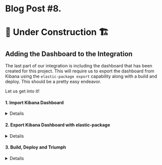 # Blog Post #8.
# 🚧 Under Construction 🏗️
## Adding the Dashboard to the Integration

The last part of our integration is including the dashboard that has been created for this project. This will require us to export the
dashboard from Kibana using the `elastic-package export` capability along with a build and deploy. This should be a pretty easy endeavor.

Let us get into it!

#### 1. Import Kibana Dashboard
<details>

We will start by importing the dashboard called `Feed Analysis - Integration.ndjson` found [here]() into Kibana.

I have detailed this process in Blog Post #1 in the [Import Kibana Dashboard Section](https://github.com/nicpenning/Elasti-daddy/blob/main/Blog%20Posts/Blog%20Post%20%231.%20Data%20Ingest.md#12-import-kibana-dashboard). The same steps still apply here.

Once the dashboard is imported, move on to the next step to export it.

</details>

#### 2. Export Kibana Dashboard with elastic-package
<details>

Now is the time to export the dashboard by running the `elastic-package export dashboards` command.

⚠️ Note: You may get an error if this is the first time running this command. It will look like something like this:

```bash
napsta@el33t-b00k-1:~/GitHub/Elasti-daddy/Integration/elasti_daddy$ elastic-package export dashboards
Export Kibana dashboards
Error: can't create Kibana client: undefined environment variable: ELASTIC_PACKAGE_KIBANA_HOST. If you have started the Elastic stack using the elastic-package tool, please load stack environment variables using 'eval "$(elastic-package stack shellinit)"' or set their values manually
```

To correct this, we simply run the command `'eval "$(elastic-package stack shellinit)"` which is stated in the error output like so:

```bash
napsta@el33t-b00k-1:~/GitHub/Elasti-daddy/Integration/elasti_daddy$ eval "$(elastic-package stack shellinit)"
Detected shell: bash
```

Now, let us try our export again:

```bash
napsta@el33t-b00k-1:~/GitHub/Elasti-daddy/Integration/elasti_daddy$ elastic-package export dashboards
Export Kibana dashboards
? Which dashboards would you like to export?  [Use arrows to move, space to select, <right> to all, <left> to none, type to filter]
> [ ]  [Elastic Agent] Agent Info (ID: elastic_agent-0600ffa0-6b5e-11ed-98de-67bdecd21824)
  [ ]  [Elastic Agent] Agent metrics (ID: elastic_agent-f47f18cc-9c7d-4278-b2ea-a6dee816d395)
  [ ]  [Elastic Agent] CloudWatch Input Metrics (ID: elastic_agent-a7b5e7a0-cd44-11ed-869d-e7dc1b551cd2)
  [ ]  [Elastic Agent] Input Metrics (ID: elastic_agent-a8192f90-cd3f-11ed-869d-e7dc1b551cd2)
  [ ]  [Elastic Agent] Integrations (ID: elastic_agent-1a4e7280-6b5e-11ed-98de-67bdecd21824)
  [ ]  [Elastic Agent] Overview (ID: elastic_agent-a148dc70-6b3c-11ed-98de-67bdecd21824)
  [ ]  [Elastic Agent] S3 Input Metrics (ID: elastic_agent-77cdb1c0-cd45-11ed-869d-e7dc1b551cd2)
  [ ]  [Elastic Agent] TCP Input Metrics (ID: elastic_agent-7d110ba0-cd45-11ed-869d-e7dc1b551cd2)
  [ ]  [Elastic Agent] UDP Input Metrics (ID: elastic_agent-87ad4330-cd45-11ed-869d-e7dc1b551cd2)
  [ ]  [Elastic Agent] Winlog Input Metrics (ID: elastic_agent-1badd650-d136-11ed-b85f-4be0157fc90c)
  [ ]  [Logs System] New users and groups (ID: system-0d3f2380-fa78-11e6-ae9b-81e5311e8cab)
  [ ]  [Logs System] SSH login attempts (ID: system-5517a150-f9ce-11e6-8115-a7c18106d86a)
  [ ]  [Logs System] Sudo commands (ID: system-277876d0-fa2c-11e6-bbd3-29c986c96e5a)
  [ ]  [Logs System] Syslog dashboard (ID: system-Logs-syslog-dashboard)
  [ ]  [Metrics System] Host overview (ID: system-79ffd6e0-faa0-11e6-947f-177f697178b8)
  [ ]  [Metrics System] Overview (ID: system-Metrics-system-overview)
  [ ]  [System Windows Security] Failed and Blocked Accounts (ID: system-d401ef40-a7d5-11e9-a422-d144027429da)
  [ ]  [System Windows Security] Group Management Events (ID: system-bb858830-f412-11e9-8405-516218e3d268)
  [ ]  [System Windows Security] User Logons (ID: system-bae11b00-9bfc-11ea-87e4-49f31ec44891)
  [ ]  [System Windows Security] User Management Events (ID: system-71f720f0-ff18-11e9-8405-516218e3d268)
  [ ]  [System] Windows Overview (ID: system-Windows-Dashboard)
  [ ]  Feed Analysis (ID: 4b9253d0-0aea-11ee-8c83-cf257c04c6b8)
```

Now we are presented with a list of dashboards found in Kibana for export. Use the arrow keys to select the `Feed Analysis` dashboard
byt hitting space bar to select it and hit enter to move on.

```bash
napsta@el33t-b00k-1:~/GitHub/Elasti-daddy/Integration/elasti_daddy$ elastic-package export dashboards
Export Kibana dashboards
? Which dashboards would you like to export?  [Use arrows to move, space to select, <right> to all, <left> to none, type to filter]
...snipped for breveity...
> [x]  Feed Analysis (ID: 4b9253d0-0aea-11ee-8c83-cf257c04c6b8)
```

IF successful, you should see this output:

```bash
napsta@el33t-b00k-1:~/GitHub/Elasti-daddy/Integration/elasti_daddy$ elastic-package export dashboards
Export Kibana dashboards
? Which dashboards would you like to export? Feed Analysis (ID: 4b9253d0-0aea-11ee-8c83-cf257c04c6b8)
Done
```

When this command is executed, the tool will export the dashbaord as a `JSON` file in a new `kibana\dashboard` directory that was created:

```bash
napsta@el33t-b00k-1:~/GitHub/Elasti-daddy/Integration/elasti_daddy$ ls
LICENSE.txt  _dev  changelog.yml  data_stream  docs  img  kibana  manifest.yml
napsta@el33t-b00k-1:~/GitHub/Elasti-daddy/Integration/elasti_daddy$ cd kibana/
napsta@el33t-b00k-1:~/GitHub/Elasti-daddy/Integration/elasti_daddy/kibana$ ls
dashboard
napsta@el33t-b00k-1:~/GitHub/Elasti-daddy/Integration/elasti_daddy/kibana$ cd dashboard/
napsta@el33t-b00k-1:~/GitHub/Elasti-daddy/Integration/elasti_daddy/kibana/dashboard$ ls
elasti_daddy-4b9253d0-0aea-11ee-8c83-cf257c04c6b8.json
```

Now we can move on to build and deploy the package to see if the dashboard is now included in the integration.

</details>


#### 3. Build, Deploy and Triumph
<details>

Finally, let us build and deploy the integration to see if the Dashboard will show up as an asset in Kibana:

```bash
napsta@el33t-b00k-1:~/GitHub/Elasti-daddy/Integration/elasti_daddy/kibana/dashboard$ elastic-package build
Build the package
README.md file rendered: /home/napsta/GitHub/Elasti-daddy/Integration/elasti_daddy/docs/README.md
Package built: /home/napsta/GitHub/Elasti-daddy/build/packages/elasti_daddy-0.0.1.zip
Done
napsta@el33t-b00k-1:~/GitHub/Elasti-daddy/Integration/elasti_daddy/kibana/dashboard$ elastic-package stack up -v -d --services package-registry
...sniped for brevity...

```

Excellent! It appears that our dashboard is showing up in the integration now!

![image](https://github.com/nicpenning/Elasti-daddy/assets/5582679/92a992ca-2c4e-4186-b7f3-5f522c7c3ff1)

The final check is to make sure that the integration actually works. 

![image](https://github.com/nicpenning/Elasti-daddy/assets/5582679/66246134-aa1f-417b-be34-e2d365fdde94)

Take notice that when we go to install, it shows 2 assets (This is likely the ingest pipeine and our new dashboard we bundled with the integration).

![image](https://github.com/nicpenning/Elasti-daddy/assets/5582679/15ee17b4-0fa9-4db8-9945-7f3f157d762d)

It appears that we had an error trying to install, but confusingly enough, it shows that the integration is installed:

![image](https://github.com/nicpenning/Elasti-daddy/assets/5582679/08dd811e-08a9-4d2c-87f3-51df2bb55665)



</details>

